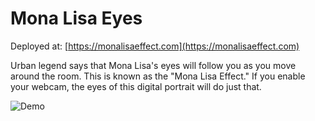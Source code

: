 # Mona Lisa Eyes

Deployed at:
[https://monalisaeffect.com](https://monalisaeffect.com)

Urban legend says that Mona Lisa's eyes will follow you as you move around the room. This is known as the "Mona Lisa Effect."
If you enable your webcam, the eyes of this digital portrait will do just that.

![Demo](demo_giphy.gif)
